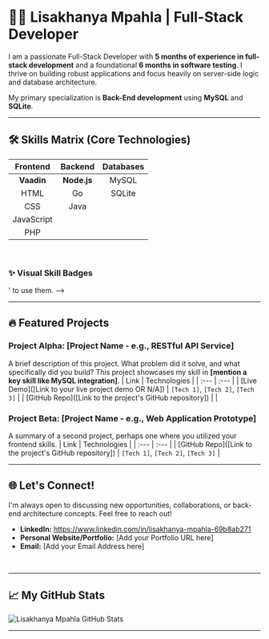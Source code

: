 <p align="center">
  </p>

# 🧑‍💻 Lisakhanya Mpahla | Full-Stack Developer

I am a passionate Full-Stack Developer with **5 months of experience in full-stack development** and a foundational **6 months in software testing**. I thrive on building robust applications and focus heavily on server-side logic and database architecture.

My primary specialization is **Back-End development** using **MySQL** and **SQLite**.

---

## 🛠️ Skills Matrix (Core Technologies)

| Frontend | Backend | Databases |
| :---: | :---: | :---: |
| **Vaadin** | **Node.js** | MySQL |
| HTML | Go | SQLite |
| CSS | Java | |
| JavaScript | | |
| PHP | | |

<br>

### ✨ Visual Skill Badges

' to use them.
-->

---

## 🔥 Featured Projects

### **Project Alpha: [Project Name - e.g., RESTful API Service]**
A brief description of this project. What problem did it solve, and what specifically did you build? This project showcases my skill in **[mention a key skill like MySQL integration]**.
| Link | Technologies |
| :--- | :--- |
| [Live Demo]([Link to your live project demo OR N/A]) | `[Tech 1]`, `[Tech 2]`, `[Tech 3]` |
| [GitHub Repo]([Link to the project's GitHub repository]) | |

### **Project Beta: [Project Name - e.g., Web Application Prototype]**
A summary of a second project, perhaps one where you utilized your frontend skills.
| Link | Technologies |
| :--- | :--- |
| [GitHub Repo]([Link to the project's GitHub repository]) | `[Tech 1]`, `[Tech 2]`, `[Tech 3]` |

---

## 🌐 Let's Connect!

I'm always open to discussing new opportunities, collaborations, or back-end architecture concepts. Feel free to reach out!

* **LinkedIn:** https://www.linkedin.com/in/lisakhanya-mpahla-69b8ab271
* **Personal Website/Portfolio:** [Add your Portfolio URL here]
* **Email:** [Add your Email Address here]

<br>

---

## 📈 My GitHub Stats

![Lisakhanya Mpahla GitHub Stats](https://github-readme-stats.vercel.app/api?username=lisakhanyampahla10&show_icons=true&theme=vue)

---
